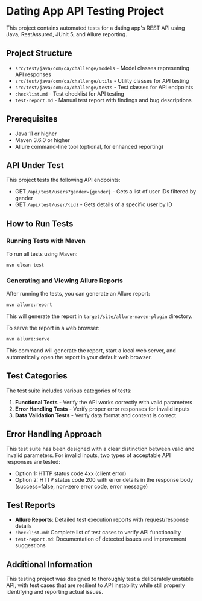 # Dating App API Testing Project

This project contains automated tests for a dating app's REST API using Java, RestAssured, JUnit 5, and Allure reporting.

## Project Structure

- `src/test/java/com/qa/challenge/models` - Model classes representing API responses
- `src/test/java/com/qa/challenge/utils` - Utility classes for API testing
- `src/test/java/com/qa/challenge/tests` - Test classes for API endpoints
- `checklist.md` - Test checklist for API testing
- `test-report.md` - Manual test report with findings and bug descriptions

## Prerequisites

- Java 11 or higher
- Maven 3.6.0 or higher
- Allure command-line tool (optional, for enhanced reporting)

## API Under Test

This project tests the following API endpoints:

- GET `/api/test/users?gender={gender}` - Gets a list of user IDs filtered by gender
- GET `/api/test/user/{id}` - Gets details of a specific user by ID

## How to Run Tests

### Running Tests with Maven

To run all tests using Maven:

```bash
mvn clean test
```

### Generating and Viewing Allure Reports

After running the tests, you can generate an Allure report:

```bash
mvn allure:report
```

This will generate the report in `target/site/allure-maven-plugin` directory.

To serve the report in a web browser:

```bash
mvn allure:serve
```

This command will generate the report, start a local web server, and automatically open the report in your default web browser.

## Test Categories

The test suite includes various categories of tests:

1. **Functional Tests** - Verify the API works correctly with valid parameters
2. **Error Handling Tests** - Verify proper error responses for invalid inputs
3. **Data Validation Tests** - Verify data format and content is correct

## Error Handling Approach

This test suite has been designed with a clear distinction between valid and invalid parameters. For invalid inputs, two types of acceptable API responses are tested:

- Option 1: HTTP status code 4xx (client error)
- Option 2: HTTP status code 200 with error details in the response body (success=false, non-zero error code, error message)

## Test Reports

- **Allure Reports**: Detailed test execution reports with request/response details
- `checklist.md`: Complete list of test cases to verify API functionality
- `test-report.md`: Documentation of detected issues and improvement suggestions

## Additional Information

This testing project was designed to thoroughly test a deliberately unstable API, with test cases that are resilient to API instability while still properly identifying and reporting actual issues.
